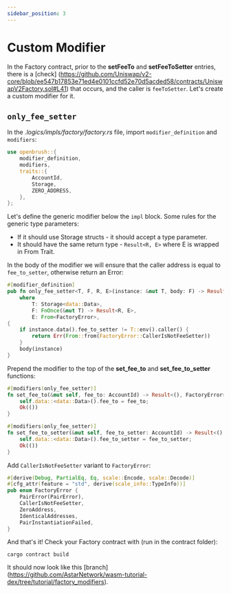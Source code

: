 ```yaml
---
sidebar_position: 3
---
```


# Custom Modifier

In the Factory contract, prior to the **setFeeTo** and **setFeeToSetter** entries, there is a [check] (https://github.com/Uniswap/v2-core/blob/ee547b17853e71ed4e0101ccfd52e70d5acded58/contracts/UniswapV2Factory.sol#L41) that occurs, and the caller is `feeToSetter`.
Let's create a custom modifier for it.

## `only_fee_setter`

In the *.logics/impls/factory/factory.rs* file, import `modifier_definition` and `modifiers`:
```rust
use openbrush::{
    modifier_definition,
    modifiers,
    traits::{
        AccountId,
        Storage,
        ZERO_ADDRESS,
    },
};
```

Let's define the generic modifier below the `impl` block. Some rules for the generic type parameters:
- If it should use Storage structs - it should accept a type parameter.
- It should have the same return type - `Result<R, E>` where E is wrapped in From Trait.

In the body of the modifier we will ensure that the caller address is equal to `fee_to_setter`, otherwise return an Error:
```rust
#[modifier_definition]
pub fn only_fee_setter<T, F, R, E>(instance: &mut T, body: F) -> Result<R, E>
    where
        T: Storage<data::Data>,
        F: FnOnce(&mut T) -> Result<R, E>,
        E: From<FactoryError>,
{
    if instance.data().fee_to_setter != T::env().caller() {
        return Err(From::from(FactoryError::CallerIsNotFeeSetter))
    }
    body(instance)
}
```

Prepend the modifier to the top of the **set_fee_to** and **set_fee_to_setter** functions:
```rust
#[modifiers(only_fee_setter)]
fn set_fee_to(&mut self, fee_to: AccountId) -> Result<(), FactoryError> {
    self.data::<data::Data>().fee_to = fee_to;
    Ok(())
}

#[modifiers(only_fee_setter)]
fn set_fee_to_setter(&mut self, fee_to_setter: AccountId) -> Result<(), FactoryError> {
    self.data::<data::Data>().fee_to_setter = fee_to_setter;
    Ok(())
}
```

Add `CallerIsNotFeeSetter` variant to `FactoryError`:
```rust
#[derive(Debug, PartialEq, Eq, scale::Encode, scale::Decode)]
#[cfg_attr(feature = "std", derive(scale_info::TypeInfo))]
pub enum FactoryError {
    PairError(PairError),
    CallerIsNotFeeSetter,
    ZeroAddress,
    IdenticalAddresses,
    PairInstantiationFailed,
}
```

And that's it! Check your Factory contract with (run in the contract folder):
```console
cargo contract build
```
It should now look like this [branch] (https://github.com/AstarNetwork/wasm-tutorial-dex/tree/tutorial/factory_modifiers).

